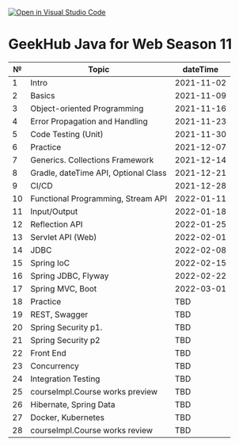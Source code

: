 [![Open in Visual Studio Code](https://classroom.github.com/assets/open-in-vscode-f059dc9a6f8d3a56e377f745f24479a46679e63a5d9fe6f495e02850cd0d8118.svg)](https://classroom.github.com/online_ide?assignment_repo_id=6219392&assignment_repo_type=AssignmentRepo)
# GeekHub Java for Web Season 11

|№|Topic|dateTime|
|-|-|-|
|1|Intro| 2021-11-02|
|2|Basics|2021-11-09|
|3|Object-oriented Programming|2021-11-16|
|4|Error Propagation and Handling|2021-11-23|
|5|Code Testing (Unit)|2021-11-30|
|6|Practice|2021-12-07|
|7|Generics. Collections Framework|2021-12-14|
|8|Gradle, dateTime API, Optional Class|2021-12-21|
|9|CI/CD|2021-12-28|
|10|Functional Programming, Stream API|2022-01-11|
|11|Input/Output|2022-01-18|
|12|Reflection API|2022-01-25|
|13|Servlet API (Web)|2022-02-01|
|14|JDBC|2022-02-08|
|15|Spring IoC|2022-02-15|
|16|Spring JDBC, Flyway|2022-02-22|
|17|Spring MVC, Boot|2022-03-01|
|18|Practice|TBD|
|19|REST, Swagger|TBD|
|20|Spring Security p1.|TBD|
|21|Spring Security p2|TBD|
|22|Front End|TBD|
|23|Concurrency|TBD|
|24|Integration Testing|TBD|
|25|courseImpl.Course works preview|TBD|
|26|Hibernate, Spring Data|TBD|
|27|Docker, Kubernetes|TBD|
|28|courseImpl.Course works review|TBD|
